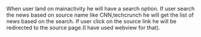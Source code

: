 When user land on mainactivity he will have a search option.
If user search the news based on source name like CNN,techcrunch he will get the list of news based on the search.
If user click on the source link he will be redirected to the source page.(I have used webview for that).

